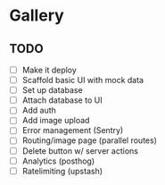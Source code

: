 # Gallery

## TODO

- [ ] Make it deploy
- [ ] Scaffold basic UI with mock data
- [ ] Set up database
- [ ] Attach database to UI
- [ ] Add auth
- [ ] Add image upload
- [ ] Error management (Sentry)
- [ ] Routing/image page (parallel routes)
- [ ] Delete button w/ server actions
- [ ] Analytics (posthog)
- [ ] Ratelimiting (upstash)

